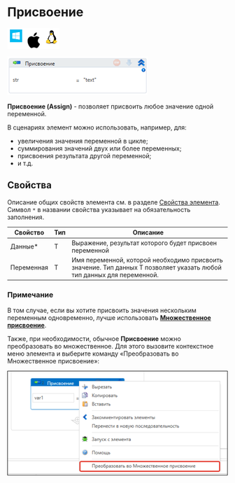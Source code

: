 # Присвоение

![](<../../../.gitbook/assets/image (100) (1) (1) (1) (1) (1) (1) (1) (1) (11).png>)

![](<../../../.gitbook/assets/image (179).png>)

**Присвоение (Assign)** - позволяет присвоить любое значение одной переменной.

В сценариях элемент можно использовать, например, для:
* увеличения значения переменной в цикле;
* суммирования значений двух или более переменных;
* присвоения результата другой переменной;
* и т.д.

## Свойства

Описание общих свойств элемента см. в разделе [Свойства элемента](https://docs.primo-rpa.ru/primo-rpa/primo-studio/process/elements#svoistva-elementa).\
Символ `*` в названии свойства указывает на обязательность заполнения.

| Свойство   | Тип | Описание                                                |
| ---------- | --- | ------------------------------------------------------- |
| Данные\*   | T   | Выражение, результат которого будет присвоен переменной |
| Переменная | T   | Имя переменной, которой необходимо присвоить значение. Тип данных Т позволяет указать любой тип данных для переменной.   |


### Примечание

В том случае, если вы хотите присвоить значения нескольким переменным одновременно, лучше использовать [**Множественное присвоение**](https://docs.primo-rpa.ru/primo-rpa/g\_elements/osnovnye-elementy/els\_logic/el\_multipleassign). 

Также, при необходимости, обычное **Присвоение** можно преобразовать во множественное. Для этого вызовите контекстное меню элемента и выберите команду «Преобразовать во Множественное присвоение»:

![](<../../../.gitbook/assets/assign-context-menu.png>)


